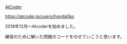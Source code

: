 [AtCoder](http://atcoder.jp) 


https://atcoder.jp/users/honda0ko


2018年12月〜Atcoderを始めました。

練習のために解いた問題のコードをのせていこうと思います。

